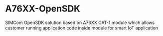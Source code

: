 # A76XX-OpenSDK
SIMCom OpenSDK solution based on A76XX CAT-1 module which allows customer running application code inside module for smart IoT application
